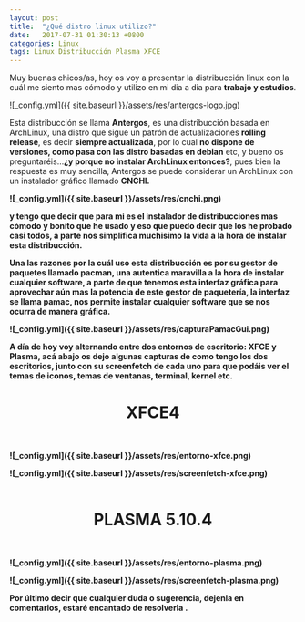 ```yaml
---
layout: post
title:  "¿Qué distro linux utilizo?"
date:   2017-07-31 01:30:13 +0800
categories: Linux
tags: Linux Distribucción Plasma XFCE
---
```


Muy buenas chicos/as, hoy os voy a presentar la distribucción linux con la cuál me siento mas cómodo y utilizo en mi dia a dia para <b>trabajo y estudios</b>.<br/>

![_config.yml]({{ site.baseurl }}/assets/res/antergos-logo.jpg)
<br/>

Esta distribucción se llama <b>Antergos</b>, es una distribucción basada en ArchLinux, una distro que sigue un patrón de actualizaciones <b>rolling release</b>, es decir <b>siempre actualizada</b>, por lo cual <b>no dispone de versiones, como pasa con las distro basadas en debian</b> etc, y bueno os preguntaréis...<b>¿y porque no instalar ArchLinux entonces?</b>, pues bien la respuesta es muy sencilla, Antergos se puede considerar un ArchLinux con un instalador gráfico llamado <b>CNCHI<b>.

![_config.yml]({{ site.baseurl }}/assets/res/cnchi.png)
<br/>

y tengo que decir que para mi es el instalador de distribucciones mas <b>cómodo y bonito</b> que he usado y eso que puedo decir que los he probado casi todos, a parte nos simplifica muchisimo la vida a la hora de instalar esta distribucción.

Una las razones por la cuál uso esta distribucción es por su gestor de paquetes llamado <b>pacman</b>, una autentica maravilla a la hora de <b>instalar cualquier software</b>, a parte de que tenemos esta interfaz gráfica para aprovechar aún mas la potencia de este gestor de paquetería, la interfaz se llama <b>pamac</b>, nos permite instalar cualquier software que se nos ocurra de manera gráfica.

![_config.yml]({{ site.baseurl }}/assets/res/capturaPamacGui.png)
<br/>

A día de hoy voy alternando entre dos entornos de escritorio: <b>XFCE</b> y <b>Plasma</b>, acá abajo os dejo algunas capturas de como tengo los dos escritorios, junto con su <b>screenfetch</b> de cada uno para que podáis ver el <b>temas de iconos, temas de ventanas, terminal, kernel</b> etc.

<h1 align="center">XFCE4</h1><br/>

![_config.yml]({{ site.baseurl }}/assets/res/entorno-xfce.png)
<br/>

![_config.yml]({{ site.baseurl }}/assets/res/screenfetch-xfce.png)
<br/>
<br/>

<h1 align="center">PLASMA 5.10.4</h1><br/>

![_config.yml]({{ site.baseurl }}/assets/res/entorno-plasma.png)
<br/>

![_config.yml]({{ site.baseurl }}/assets/res/screenfetch-plasma.png)
<br/>

<b>Por último decir que cualquier duda o sugerencia, dejenla en comentarios, estaré encantado de resolverla </b>.
